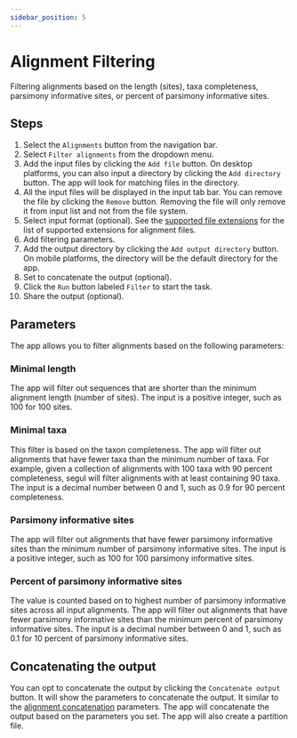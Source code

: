 ```yaml
---
sidebar_position: 5
---
```


# Alignment Filtering

Filtering alignments based on the length (sites), taxa completeness, parsimony informative sites, or percent of parsimony informative sites.

## Steps

1. Select the `Alignments` button from the navigation bar.
2. Select `Filter alignments` from the dropdown menu.
3. Add the input files by clicking the `Add file` button. On desktop platforms, you can also input a directory by clicking the `Add directory` button. The app will look for matching files in the directory.
4. All the input files will be displayed in the input tab bar. You can remove the file by clicking the `Remove` button. Removing the file will only remove it from input list and not from the file system.
5. Select input format (optional). See the [supported file extensions](./general#supported-file-extensions) for the list of supported extensions for alignment files.
6. Add filtering parameters.
7. Add the output directory by clicking the `Add output directory` button. On mobile platforms, the directory will be the default directory for the app.
8. Set to concatenate the output (optional).
9. Click the `Run` button labeled `Filter` to start the task.
10. Share the output (optional).

## Parameters

The app allows you to filter alignments based on the following parameters:

### Minimal length

The app will filter out sequences that are shorter than the minimum alignment length (number of sites). The input is a positive integer, such as 100 for 100 sites.

### Minimal taxa

This filter is based on the taxon completeness. The app will filter out alignments that have fewer taxa than the minimum number of taxa. For example, given a collection of alignments with 100 taxa with 90 percent completeness, segul will filter alignments with at least containing 90 taxa. The input is a decimal number between 0 and 1, such as 0.9 for 90 percent completeness.

### Parsimony informative sites

The app will filter out alignments that have fewer parsimony informative sites than the minimum number of parsimony informative sites. The input is a positive integer, such as 100 for 100 parsimony informative sites.

### Percent of parsimony informative sites

The value is counted based on to highest number of parsimony informative sites across all input alignments. The app will filter out alignments that have fewer parsimony informative sites than the minimum percent of parsimony informative sites. The input is a decimal number between 0 and 1, such as 0.1 for 10 percent of parsimony informative sites.

## Concatenating the output

You can opt to concatenate the output by clicking the `Concatenate output` button. It will show the parameters to concatenate the output. It similar to the [alignment concatenation](./align-concat) parameters. The app will concatenate the output based on the parameters you set. The app will also create a partition file.
